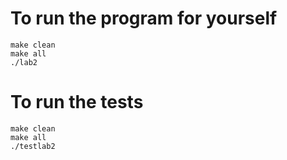 # To run the program for yourself 
```
make clean 
make all 
./lab2
```
# To run the tests 
```
make clean 
make all 
./testlab2
```
